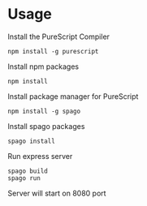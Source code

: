
# Usage
 Install the PureScript Compiler
 ```
npm install -g purescript
```
Install npm packages
```
npm install
```
Install package manager for PureScript
```
npm install -g spago
```
Install spago packages
```
spago install
```
Run express server
```
spago build
spago run
```
Server will start on 8080 port

